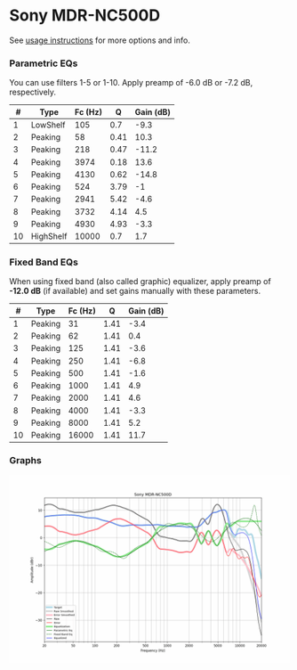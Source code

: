 # Sony MDR-NC500D
See [usage instructions](https://github.com/jaakkopasanen/AutoEq#usage) for more options and info.

### Parametric EQs
You can use filters 1-5 or 1-10. Apply preamp of -6.0 dB or -7.2 dB, respectively.

|   # | Type      |   Fc (Hz) |    Q |   Gain (dB) |
|-----|-----------|-----------|------|-------------|
|   1 | LowShelf  |       105 | 0.7  |        -9.3 |
|   2 | Peaking   |        58 | 0.41 |        10.3 |
|   3 | Peaking   |       218 | 0.47 |       -11.2 |
|   4 | Peaking   |      3974 | 0.18 |        13.6 |
|   5 | Peaking   |      4130 | 0.62 |       -14.8 |
|   6 | Peaking   |       524 | 3.79 |        -1   |
|   7 | Peaking   |      2941 | 5.42 |        -4.6 |
|   8 | Peaking   |      3732 | 4.14 |         4.5 |
|   9 | Peaking   |      4930 | 4.93 |        -3.3 |
|  10 | HighShelf |     10000 | 0.7  |         1.7 |

### Fixed Band EQs
When using fixed band (also called graphic) equalizer, apply preamp of **-12.0 dB** (if available) and set gains manually with these parameters.

|   # | Type    |   Fc (Hz) |    Q |   Gain (dB) |
|-----|---------|-----------|------|-------------|
|   1 | Peaking |        31 | 1.41 |        -3.4 |
|   2 | Peaking |        62 | 1.41 |         0.4 |
|   3 | Peaking |       125 | 1.41 |        -3.6 |
|   4 | Peaking |       250 | 1.41 |        -6.8 |
|   5 | Peaking |       500 | 1.41 |        -1.6 |
|   6 | Peaking |      1000 | 1.41 |         4.9 |
|   7 | Peaking |      2000 | 1.41 |         4.6 |
|   8 | Peaking |      4000 | 1.41 |        -3.3 |
|   9 | Peaking |      8000 | 1.41 |         5.2 |
|  10 | Peaking |     16000 | 1.41 |        11.7 |

### Graphs
![](./Sony%20MDR-NC500D.png)
